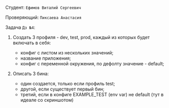 Студент: `Ефимов Виталий Сергеевич`

Проверяющий: `Пиксаева Анастасия`

Задача `Дз №4`:

1) Создать 3 профиля - dev, test, prod, каждый из которых будет включать в себя:
   - конфиг с листом из нескольких значений;
   - название приложения;
   - конфиг с переменной окружения, по дефолту значение - default;

2) Описать 3 бина:
   - один создается, только если профиль test;
   - другой, если существует первый бин;
   - третий, если в конфиге EXAMPLE_TEST (env var) не default (тут в идеале со скриншотом)